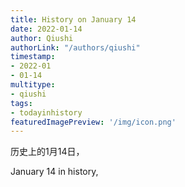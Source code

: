 ```yaml
---
title: History on January 14
date: 2022-01-14
author: Qiushi 
authorLink: "/authors/qiushi"
timestamp: 
- 2022-01
- 01-14
multitype: 
- qiushi
tags: 
- todayinhistory
featuredImagePreview: '/img/icon.png'
---
```









历史上的1月14日，

January 14 in history, 

<!--more-->

